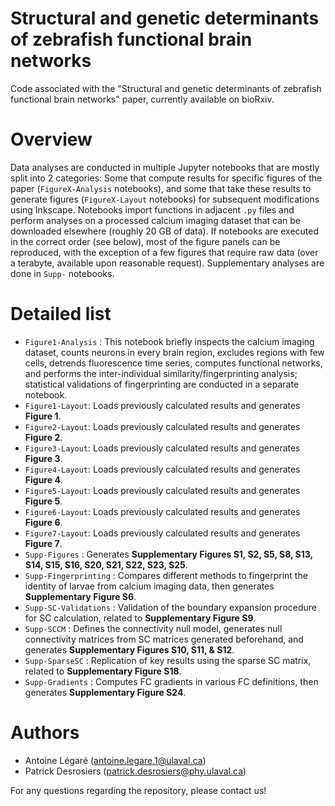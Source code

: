 # Structural and genetic determinants of zebrafish functional brain networks

Code associated with the "Structural and genetic determinants of zebrafish functional brain networks" paper, currently available on bioRxiv.

# Overview

Data analyses are conducted in multiple Jupyter notebooks that are mostly split into 2 categories: Some that compute results for specific figures of the paper (`FigureX-Analysis` notebooks), and some that take these results to generate figures (`FigureX-Layout` notebooks) for subsequent modifications using Inkscape. Notebooks import functions in adjacent `.py` files and perform analyses on a processed calcium imaging dataset that can be downloaded elsewhere (roughly 20 GB of data). If notebooks are executed in the correct order (see below), most of the figure panels can be reproduced, with the exception of a few figures that require raw data (over a terabyte, available upon reasonable request). Supplementary analyses are done in `Supp-` notebooks.

# Detailed list

- `Figure1-Analysis` : This notebook briefly inspects the calcium imaging dataset, counts neurons in every brain region, excludes regions with few cells, detrends fluorescence time series, computes functional networks, and performs the inter-individual similarity/fingerprinting analysis; statistical validations of fingerprinting are conducted in a separate notebook.
- `Figure1-Layout`: Loads previously calculated results and generates **Figure 1**.
- `Figure2-Layout`: Loads previously calculated results and generates **Figure 2**.
- `Figure3-Layout`: Loads previously calculated results and generates **Figure 3**.
- `Figure4-Layout`: Loads previously calculated results and generates **Figure 4**.
- `Figure5-Layout`: Loads previously calculated results and generates **Figure 5**.
- `Figure6-Layout`: Loads previously calculated results and generates **Figure 6**.
- `Figure7-Layout`: Loads previously calculated results and generates **Figure 7**.
- `Supp-Figures` : Generates **Supplementary Figures S1, S2, S5, S8, S13, S14, S15, S16, S20, S21, S22, S23, S25**.
- `Supp-Fingerprinting` : Compares different methods to fingerprint the identity of larvae from calcium imaging data, then generates **Supplementary Figure S6**.
- `Supp-SC-Validations` : Validation of the boundary expansion procedure for SC calculation, related to **Supplementary Figure S9**.
- `Supp-SCCM` : Defines the connectivity null model, generates null connectivity matrices from SC matrices generated beforehand, and generates **Supplementary Figures S10, S11, & S12**.
- `Supp-SparseSC` : Replication of key results using the sparse SC matrix, related to **Supplementary Figure S18**.
- `Supp-Gradients` : Computes FC gradients in various FC definitions, then generates **Supplementary Figure S24**.

# Authors

- Antoine Légaré (antoine.legare.1@ulaval.ca)
- Patrick Desrosiers (patrick.desrosiers@phy.ulaval.ca)

For any questions regarding the repository, please contact us!

